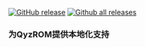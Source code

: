 [![GitHub release](https://img.shields.io/github/release/qlenlen/QyzDesign)](https://GitHub.com/qlenlen/QyzDesign/releases/) 
[![Github all releases](https://img.shields.io/github/downloads/qlenlen/QyzDesign/total)](https://GitHub.com/qlenlen/QyzDesign/releases/)

### 为QyzROM提供本地化支持

